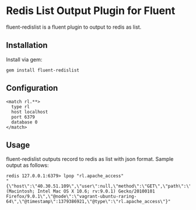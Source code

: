 Redis List Output Plugin for Fluent
===================================

fluent-redislist is a fluent plugin to output to redis as list.

Installation
------------

Install via gem:

    gem install fluent-redislist

Configuration
-------------

    <match rl.**>
      type rl
      host localhost
      port 6379
      database 0
    </match>

Usage
-----
fluent-redislist outputs record to redis as list with json format. Sample output as follows:

    redis 127.0.0.1:6379> lpop "rl.apache_access"
    "{\"host\":\"40.30.51.109\",\"user\":null,\"method\":\"GET\",\"path\":\"/item/computers/4487\",\"code\":200,\"size\":85,\"referer\":\"/category/office\",\"agent\":\"Mozilla/5.0 (Macintosh; Intel Mac OS X 10.6; rv:9.0.1) Gecko/20100101 Firefox/9.0.1\",\"@node\":\"vagrant-ubuntu-raring-64\",\"@timestamp\":1379386921,\"@type\":\"rl.apache_access\"}"
